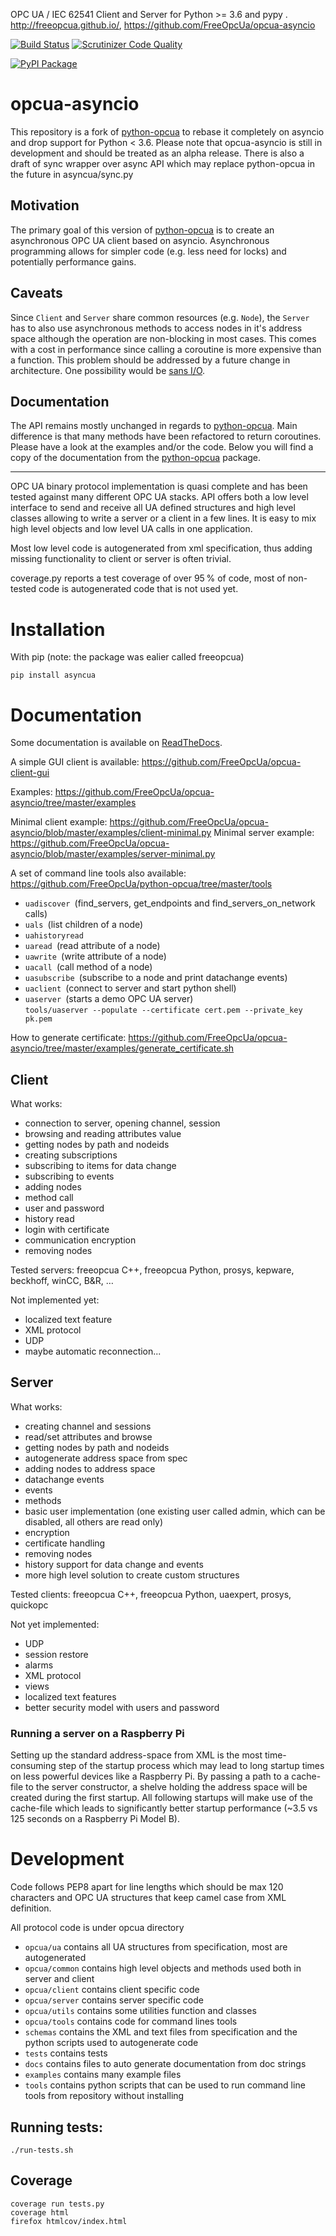 OPC UA / IEC 62541 Client and Server for Python >= 3.6 and pypy .
http://freeopcua.github.io/, https://github.com/FreeOpcUa/opcua-asyncio

[![Build Status](https://travis-ci.org/FreeOpcUa/opcua-asyncio.svg?branch=master)](https://travis-ci.org/FreeOpcUa/opcua-asyncio)
[![Scrutinizer Code Quality](https://scrutinizer-ci.com/g/FreeOpcUa/opcua-asyncio/badges/quality-score.png?b=master)](https://scrutinizer-ci.com/g/FreeOpcUa/opcua-asyncio/?branch=master)

[![PyPI Package](https://badge.fury.io/py/asyncua.svg)](https://badge.fury.io/py/asyncua)

# opcua-asyncio

This repository is a fork of [python-opcua](https://github.com/FreeOpcUa/python-opcua) to rebase it completely on asyncio and drop support for Python < 3.6.
Please note that opcua-asyncio is still in development and should be treated as an alpha release. 
There is also a draft of sync wrapper over async API which may replace python-opcua in the future in asyncua/sync.py

## Motivation

The primary goal of this version of [python-opcua](https://github.com/FreeOpcUa/python-opcua) is to create an asynchronous OPC UA client based on asyncio.
Asynchronous programming allows for simpler code (e.g. less need for locks) and potentially performance gains.

## Caveats

Since `Client` and `Server` share common resources (e.g. `Node`), the `Server` has to also use asynchronous methods
to access nodes in it's address space although the operation are non-blocking in most cases. This comes with a cost
in performance since calling a coroutine is more expensive than a function.
This problem should be addressed by a future change in architecture. One possibility would be [sans I/O](https://sans-io.readthedocs.io/).

## Documentation

The API remains mostly unchanged in regards to [python-opcua](https://github.com/FreeOpcUa/python-opcua). Main difference is that many methods have been refactored to return coroutines.
Please have a look at the examples and/or the code.
Below you will find a copy of the documentation from the [python-opcua](https://github.com/FreeOpcUa/python-opcua) package.

---

OPC UA binary protocol implementation is quasi complete and has been tested against many different OPC UA stacks. API offers both a low level interface to send and receive all UA defined structures and high level classes allowing to write a server or a client in a few lines. It is easy to mix high level objects and low level UA calls in one application.

Most low level code is autogenerated from xml specification, thus adding missing functionality to client or server is often trivial.

coverage.py reports a test coverage of over 95 % of code, most of non-tested code is autogenerated code that is not used yet.


# Installation

With pip (note: the package was ealier called freeopcua)

    pip install asyncua


# Documentation

Some documentation is available on [ReadTheDocs](http://python-opcua.readthedocs.org/en/latest/).

A simple GUI client is available: https://github.com/FreeOpcUa/opcua-client-gui

Examples: https://github.com/FreeOpcUa/opcua-asyncio/tree/master/examples

Minimal client example: https://github.com/FreeOpcUa/opcua-asyncio/blob/master/examples/client-minimal.py
Minimal server example: https://github.com/FreeOpcUa/opcua-asyncio/blob/master/examples/server-minimal.py

A set of command line tools also available: https://github.com/FreeOpcUa/python-opcua/tree/master/tools
* `uadiscover `(find_servers, get_endpoints and find_servers_on_network calls)
* `uals `(list children of a node)
* `uahistoryread`
* `uaread `(read attribute of a node)
* `uawrite `(write attribute of a node)
* `uacall `(call method of a node)
* `uasubscribe `(subscribe to a node and print datachange events)
* `uaclient `(connect to server and start python shell)
* `uaserver `(starts a demo OPC UA server)  
  `tools/uaserver --populate --certificate cert.pem --private_key pk.pem`

How to generate certificate: https://github.com/FreeOpcUa/opcua-asyncio/tree/master/examples/generate_certificate.sh

## Client

What works:

* connection to server, opening channel, session
* browsing and reading attributes value
* getting nodes by path and nodeids
* creating subscriptions
* subscribing to items for data change
* subscribing to events
* adding nodes
* method call
* user and password
* history read
* login with certificate
* communication encryption
* removing nodes

Tested servers: freeopcua C++, freeopcua Python, prosys, kepware, beckhoff, winCC, B&R, …

Not implemented yet:

* localized text feature
* XML protocol
* UDP
* maybe automatic reconnection...


## Server

What works:

* creating channel and sessions
* read/set attributes and browse
* getting nodes by path and nodeids
* autogenerate address space from spec
* adding nodes to address space
* datachange events
* events
* methods
* basic user implementation (one existing user called admin, which can be disabled, all others are read only)
* encryption
* certificate handling
* removing nodes
* history support for data change and events
* more high level solution to create custom structures

Tested clients: freeopcua C++, freeopcua Python, uaexpert, prosys, quickopc

Not yet implemented:

* UDP
* session restore
* alarms
* XML protocol
* views
* localized text features
* better security model with users and password


### Running a server on a Raspberry Pi

Setting up the standard address-space from XML is the most time-consuming step of the startup process which may lead to
long startup times on less powerful devices like a Raspberry Pi. By passing a path to a cache-file to the server constructor,
a shelve holding the address space will be created during the first startup. All following startups will make use of the
cache-file which leads to significantly better startup performance (~3.5 vs 125 seconds on a Raspberry Pi Model B).


# Development

Code follows PEP8 apart for line lengths which should be max 120 characters and OPC UA structures that keep camel case
from XML definition.

All protocol code is under opcua directory

- `opcua/ua` contains all UA structures from specification, most are autogenerated
- `opcua/common` contains high level objects and methods used both in server and client
- `opcua/client` contains client specific code
- `opcua/server` contains server specific code
- `opcua/utils` contains some utilities function and classes
- `opcua/tools` contains code for command lines tools
- `schemas` contains the XML and text files from specification and the python scripts used to autogenerate code
- `tests` contains tests
- `docs` contains files to auto generate documentation from doc strings
- `examples` contains many example files
- `tools` contains python scripts that can be used to run command line tools from repository without installing

## Running tests:

```
./run-tests.sh
```

## Coverage

```
coverage run tests.py
coverage html
firefox htmlcov/index.html
```
